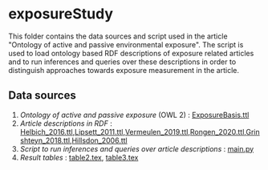 # exposureStudy
 
This folder contains the data sources and script used in the article "Ontology of active and passive
environmental exposure". The script is used to load ontology based RDF descriptions of exposure related articles
and to run inferences and queries over these descriptions in order to distinguish approaches
towards exposure measurement in the article.

## Data sources
1. *Ontology of active and passive exposure* (OWL 2) : [ExposureBasis.ttl](exposureStudy/ExposureBasis.ttl)
2. *Article descriptions in RDF* : [Helbich_2016.ttl](Helbich_2016.ttl),[Lipsett_2011.ttl](exposureStudy/Lipsett_2011.ttl),[Vermeulen_2019.ttl](exposureStudy/Vermeulen_2019.ttl),[Rongen_2020.ttl](exposureStudy/Rongen_2020.ttl),[Grinshteyn_2018.ttl](exposureStudy/Grinshteyn_2018.ttl),[Hillsdon_2006.ttl](exposureStudy/Hillsdon_2006.ttl)
3. *Script to run inferences and queries over article descriptions* : [main.py](exposureStudy/main.py)  
4. *Result tables* : [table2.tex](table2.tex), [table3.tex](table3.tex) 


